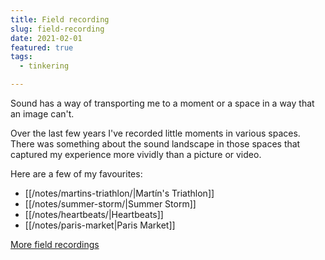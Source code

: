 ```yaml
---
title: Field recording
slug: field-recording
date: 2021-02-01
featured: true
tags:
  - tinkering

---
```


Sound has a way of transporting me to a moment or a space in a way that an image can't.

Over the last few years I've recorded little moments in various spaces. There was something about the sound landscape in those spaces that captured my experience more vividly than a picture or video.

Here are a few of my favourites:

* [[/notes/martins-triathlon/|Martín's Triathlon]]
* [[/notes/summer-storm/|Summer Storm]]
* [[/notes/heartbeats/|Heartbeats]]
* [[/notes/paris-market|Paris Market]]

[More field recordings](/tags/recordings)
